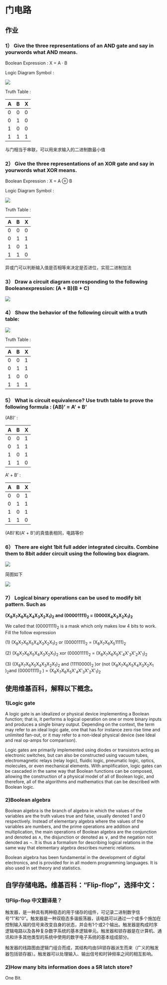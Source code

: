 # 门电路

## 作业

### 1） Give the three representations of an AND gate and say in yourwords what AND means.

Boolean Expression : X = A · B

Logic Diagram Symbol : 

![](http://m.qpic.cn/psb?/V10TtYkp2MvHv1/RAvCnRoql9EYosjZvIJjaVmKJ5.2ln8Gtfx8lC1.J80!/b/dDUBAAAAAAAA&bo=rABYAAAAAAADB9Y!&rf=viewer_4)

Truth Table : 

A | B | X
--|-- |--
0 | 0 | 0
0 | 1 | 0
1 | 0 | 0
1 | 1 | 1

与门相当于串联，可以用来求输入的二进制数最小值

### 2） Give the three representations of an XOR gate and say in yourwords what XOR means.

Boolean Expression : X = A ⊕ B

Logic Diagram Symbol : 

![](http://m.qpic.cn/psb?/V10TtYkp2MvHv1/MlV40T7BVAvt1SlcsSuzljNOP7IscNUrzviA86N3EZw!/b/dAgBAAAAAAAA&bo=uABYAAAAAAADF9I!&rf=viewer_4)

Truth Table : 

A | B | X
--|-- |--
0 | 0 | 0
0 | 1 | 1
1 | 0 | 1
1 | 1 | 0

异或门可以判断输入值是否相等来决定是否进位，实现二进制加法

### 3） Draw a circuit diagram corresponding to the following Booleanexpression: (A + B)(B + C)

![](http://m.qpic.cn/psb?/V10TtYkp2MvHv1/r5XpWK7iJ.Jm5wMalvSXgjdXOOfmo6c28hj3qJ40XzY!/b/dDUBAAAAAAAA&bo=pgJeAQAAAAADJ*k!&rf=viewer_4)

### 4） Show the behavior of the following circuit with a truth table:

![](http://m.qpic.cn/psb?/V10TtYkp2MvHv1/xgr4X8N061HWLHDYuso8OTMRl9yobwlwo1sl26v*Bk0!/b/dFMBAAAAAAAA&bo=DQFsAAAAAAADB0I!&rf=viewer_4)

Truth Table : 

A | B | X
--|-- |--
0 | 0 | 1
0 | 1 | 1
1 | 0 | 0
1 | 1 | 1

### 5） What is circuit equivalence? Use truth table to prove the following formula : (AB)’ = A’ + B’

(AB)’ : 

A | B | X
--|-- |--
0 | 0 | 1
0 | 1 | 1
1 | 0 | 1
1 | 1 | 0

A’ + B’ : 

A | B | X
--|-- |--
0 | 0 | 1
0 | 1 | 1
1 | 0 | 1
1 | 1 | 0

(AB)’和(A’ + B’)的真值表相同，电路等价

### 6） There are eight 1bit full adder integrated circuits. Combine them to 8bit adder circuit using the following box diagram.

![](http://m.qpic.cn/psb?/V10TtYkp2MvHv1/e9MZAwCH7kAYb4DzOephDPA1OiaNWqgps6d.Rpry5UA!/b/dDIBAAAAAAAA&bo=XQFzAAAAAAADBw0!&rf=viewer_4)

简图如下

![](http://m.qpic.cn/psb?/V10TtYkp2MvHv1/xmX75Pb.Z59*9KnpVoyvhc9b352QWgIvjPN0JovIsxk!/b/dDQBAAAAAAAA&bo=8wGiAgAAAAADB3A!&rf=viewer_4)

### 7） Logical binary operations can be used to modify bit pattern. Such as

**(X<sub>8</sub>X<sub>7</sub>X<sub>6</sub>X<sub>5</sub>X<sub>4</sub>X<sub>3</sub>X<sub>2</sub>X<sub>1</sub>)<sub>2</sub> and (00001111)<sub>2</sub> = (0000X<sub>4</sub>X<sub>3</sub>X<sub>2</sub>X<sub>1</sub>)<sub>2</sub>**

We called that (00001111)<sub>2</sub>
is a mask which only makes low 4 bits to work.
Fill the follow expression

(1) (X<sub>8</sub>X<sub>7</sub>X<sub>6</sub>X<sub>5</sub>X<sub>4</sub>X<sub>3</sub>X<sub>2</sub>X<sub>1</sub>)<sub>2</sub> or (00001111)<sub>2</sub> = (X<sub>8</sub>X<sub>7</sub>X<sub>6</sub>X<sub>5</sub>1111)<sub>2</sub>

(2) (X<sub>8</sub>X<sub>7</sub>X<sub>6</sub>X<sub>5</sub>X<sub>4</sub>X<sub>3</sub>X<sub>2</sub>X<sub>1</sub>)<sub>2</sub>
xor (00001111)<sub>2</sub> = (X<sub>8</sub>X<sub>7</sub>X<sub>6</sub>X<sub>5</sub>X'<sub>4</sub>X'<sub>3</sub>X'<sub>2</sub>X'<sub>1</sub>)<sub>2</sub>

(3) ((X<sub>8</sub>X<sub>7</sub>X<sub>6</sub>X<sub>5</sub>X<sub>4</sub>X<sub>3</sub>X<sub>2</sub>X<sub>1</sub>)<sub>2</sub> and (11110000)<sub>2</sub> )or (not (X<sub>8</sub>X<sub>7</sub>X<sub>6</sub>X<sub>5</sub>X<sub>4</sub>X<sub>3</sub>X<sub>2</sub>X<sub>1</sub>
)<sub>2</sub>and (00001111)<sub>2</sub>
) = (X<sub>8</sub>X<sub>7</sub>X<sub>6</sub>X<sub>5</sub>X'<sub>4</sub>X'<sub>3</sub>X'<sub>2</sub>X'<sub>1</sub>)<sub>2</sub>


## 使用维基百科，解释以下概念。

### 1)Logic gate

A logic gate is an idealized or physical device implementing a Boolean function; that is, it performs a logical operation on one or more binary inputs and produces a single binary output. Depending on the context, the term may refer to an ideal logic gate, one that has for instance zero rise time and unlimited fan-out, or it may refer to a non-ideal physical device (see Ideal and real op-amps for comparison).

Logic gates are primarily implemented using diodes or transistors acting as electronic switches, but can also be constructed using vacuum tubes, electromagnetic relays (relay logic), fluidic logic, pneumatic logic, optics, molecules, or even mechanical elements. With amplification, logic gates can be cascaded in the same way that Boolean functions can be composed, allowing the construction of a physical model of all of Boolean logic, and therefore, all of the algorithms and mathematics that can be described with Boolean logic.

### 2)Boolean algebra

Boolean algebra is the branch of algebra in which the values of the variables are the truth values true and false, usually denoted 1 and 0 respectively. Instead of elementary algebra where the values of the variables are numbers, and the prime operations are addition and multiplication, the main operations of Boolean algebra are the conjunction and denoted as ∧, the disjunction or denoted as ∨, and the negation not denoted as ¬. It is thus a formalism for describing logical relations in the same way that elementary algebra describes numeric relations.

Boolean algebra has been fundamental in the development of digital electronics, and is provided for in all modern programming languages. It is also used in set theory and statistics.

## 自学存储电路。维基百科：“Flip-flop”，选择中文：

### 1)Flip-flop 中文翻译是？

触发器，是一种具有两种稳态的用于储存的组件，可记录二进制数字信号“1”和“0”。触发器是一种双稳态多谐振荡器，该电路可以通过一个或多个施加在控制输入端的信号来改变自身的状态，并会有1个或2个输出。触发器是构成时序逻辑电路以及各种复杂数字系统的基本逻辑单元。触发器和锁存器是在计算机、通讯和许多其他类型的系统中使用的数字电子系统的基本组成部分。

触发器的线路图由逻辑门组合而成，其结构均由SR锁存器派生而来（广义的触发器包括锁存器）。触发器可以处理输入、输出信号和时钟频率之间的相互影响。

### 2)How many bits information does a SR latch store?

One Bit.